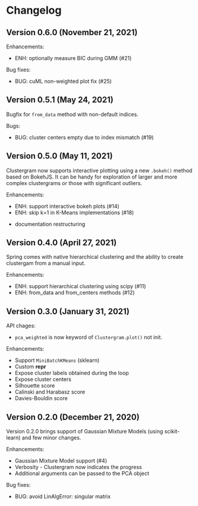 Changelog
=========

Version 0.6.0 (November 21, 2021)
---------------------------------

Enhancements:

- ENH: optionally measure BIC during GMM (#21)

Bug fixes:

- BUG: cuML non-weighted plot fix (#25)


Version 0.5.1 (May 24, 2021)
----------------------------

Bugfix for `from_data` method with non-default indices.

Bugs:

- BUG: cluster centers empty due to index mismatch (#19)


Version 0.5.0 (May 11, 2021)
----------------------------

Clustergram now supports interactive plotting using a new `.bokeh()` method based on BokehJS. It
can be handy for exploration of larger and more complex clustergrams or those with significant outliers.

Enhancements:

- ENH: support interactive bokeh plots (#14)
- ENH: skip k=1 in K-Means implementations (#18)

+ documentation restructuring


Version 0.4.0 (April 27, 2021)
------------------------------

Spring comes with native hierarchical clustering and the ability to create clustergam from a manual input.

Enhancements:

- ENH: support hierarchical clustering using scipy (#11)
- ENH: from_data and from_centers methods (#12)


Version 0.3.0 (January 31, 2021)
--------------------------------

API chages:

- ``pca_weighted`` is now keyword of ``Clustergram.plot()`` not init.

Enhancements:

- Support ``MiniBatchKMeans`` (sklearn)
- Custom __repr__
- Expose cluster labels obtained during the loop
- Expose cluster centers
- Silhouette score
- Calinski and Harabasz score
- Davies-Bouldin score


Version 0.2.0 (December 21, 2020)
---------------------------------

Version 0.2.0 brings support of Gaussian Mixture Models (using scikit-learn) and few minor changes.

Enhancements:

- Gaussian Mixture Model support (#4)
- Verbosity - Clustergram now indicates the progress
- Additional arguments can be passed to the PCA object

Bug fixes:

- BUG: avoid LinAlgError: singular matrix
